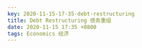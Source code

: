 ```yaml
---
key: 2020-11-15-17-35-debt-restructuring
title: Debt Restructuring 债务重组
date: 2020-11-15 17:35 +0800
tags: Economics 经济
---
```




<!--more-->
